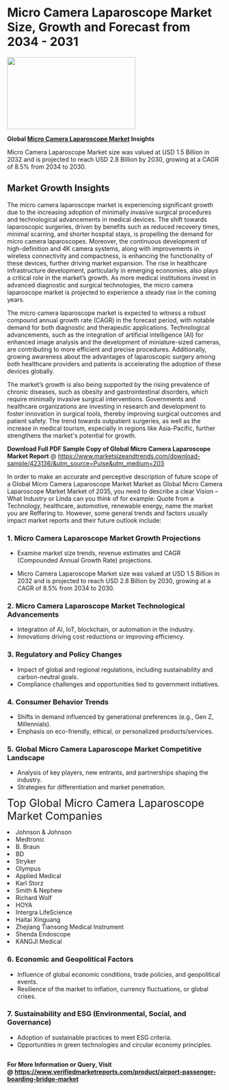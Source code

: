 <H1>Micro Camera Laparoscope Market Size, Growth and Forecast from 2034 - 2031</H1><img class="aligncenter size-medium wp-image-584254" src="https://thirdeyenews.in/wp-content/uploads/2034/09/Global-Market-Research-300x168.jpeg" alt="" width="300" height="168" /><p><strong>Global&nbsp;<a href="https://www.marketsizeandtrends.com/download-sample/423136/&amp;utm_source=Pulse&amp;utm_medium=203">Micro Camera Laparoscope Market</a> Insights</strong></p><p>Micro Camera Laparoscope Market size was valued at USD 1.5 Billion in 2032 and is projected to reach USD 2.8 Billion by 2030, growing at a CAGR of 8.5% from 2034 to 2030.</p><p><h2>Market Growth Insights</h2> The micro camera laparoscope market is experiencing significant growth due to the increasing adoption of minimally invasive surgical procedures and technological advancements in medical devices. The shift towards laparoscopic surgeries, driven by benefits such as reduced recovery times, minimal scarring, and shorter hospital stays, is propelling the demand for micro camera laparoscopes. Moreover, the continuous development of high-definition and 4K camera systems, along with improvements in wireless connectivity and compactness, is enhancing the functionality of these devices, further driving market expansion. The rise in healthcare infrastructure development, particularly in emerging economies, also plays a critical role in the market’s growth. As more medical institutions invest in advanced diagnostic and surgical technologies, the micro camera laparoscope market is projected to experience a steady rise in the coming years. <p>The micro camera laparoscope market is expected to witness a robust compound annual growth rate (CAGR) in the forecast period, with notable demand for both diagnostic and therapeutic applications. Technological advancements, such as the integration of artificial intelligence (AI) for enhanced image analysis and the development of miniature-sized cameras, are contributing to more efficient and precise procedures. Additionally, growing awareness about the advantages of laparoscopic surgery among both healthcare providers and patients is accelerating the adoption of these devices globally.</p> <p>The market’s growth is also being supported by the rising prevalence of chronic diseases, such as obesity and gastrointestinal disorders, which require minimally invasive surgical interventions. Governments and healthcare organizations are investing in research and development to foster innovation in surgical tools, thereby improving surgical outcomes and patient safety. The trend towards outpatient surgeries, as well as the increase in medical tourism, especially in regions like Asia-Pacific, further strengthens the market's potential for growth.</p> </p><p><span class=""><strong>Download Full PDF Sample Copy of Global Micro Camera Laparoscope Market Report</strong> @ <a href="https://www.marketsizeandtrends.com/download-sample/423136/&amp;utm_source=Pulse&amp;utm_medium=203" target="_blank">https://www.marketsizeandtrends.com/download-sample/423136/&amp;utm_source=Pulse&amp;utm_medium=203</a></span></p><p>In order to make an accurate and perceptive description of future scope of a Global&nbsp;Micro Camera Laparoscope Market Market as Global&nbsp;Micro Camera Laparoscope Market Market of 2035, you need to describe a clear Vision &ndash; What Industry or Linda can you think of for example: Quote from a Technology, healthcare, automotive, renewable energy, name the market you are Reffering to. However, some general trends and factors usually impact market reports and their future outlook include:</p><h3>1.&nbsp;<strong>Micro Camera Laparoscope Market Growth Projections</strong></h3><ul><li>Examine market size trends, revenue estimates and CAGR (Compounded Annual Growth Rate) projections.</li><li><p>Micro Camera Laparoscope Market size was valued at USD 1.5 Billion in 2032 and is projected to reach USD 2.8 Billion by 2030, growing at a CAGR of 8.5% from 2034 to 2030.</p></li></ul><h3>2.&nbsp;<strong>Micro Camera Laparoscope Market Technological Advancements</strong></h3><ul><li>Integration of AI, IoT, blockchain, or automation in the industry.</li><li>Innovations driving cost reductions or improving efficiency.</li></ul><h3>3.&nbsp;<strong>Regulatory and Policy Changes</strong></h3><ul><li>Impact of global and regional regulations, including sustainability and carbon-neutral goals.</li><li>Compliance challenges and opportunities tied to government initiatives.</li></ul><h3>4.&nbsp;<strong>Consumer Behavior Trends</strong></h3><ul><li>Shifts in demand influenced by generational preferences (e.g., Gen Z, Millennials).</li><li>Emphasis on eco-friendly, ethical, or personalized products/services.</li></ul><h3>5.&nbsp;<strong>Global Micro Camera Laparoscope Market Competitive Landscape</strong></h3><ul><li>Analysis of key players, new entrants, and partnerships shaping the industry.</li><li>Strategies for differentiation and market penetration.</li></ul><p data-pm-slice="1 1 []"><span style="color: inherit; font-family: inherit; font-size: 25px;">Top Global Micro Camera Laparoscope Market Companies</span></p><div class="" data-test-id=""><p><li>Johnson & Johnson</li><li> Medtronic</li><li> B. Braun</li><li> BD</li><li> Stryker</li><li> Olympus</li><li> Applied Medical</li><li> Karl Storz</li><li> Smith & Nephew</li><li> Richard Wolf</li><li> HOYA</li><li> Intergra LifeScience</li><li> Haitai Xinguang</li><li> Zhejiang Tiansong Medical Instrument</li><li> Shenda Endoscope</li><li> KANGJI Medical</li></p></div><h3>6.&nbsp;<strong>Economic and Geopolitical Factors</strong></h3><ul><li>Influence of global economic conditions, trade policies, and geopolitical events.</li><li>Resilience of the market to inflation, currency fluctuations, or global crises.</li></ul><h3>7.&nbsp;<strong>Sustainability and ESG (Environmental, Social, and Governance)</strong></h3><ul><li>Adoption of sustainable practices to meet ESG criteria.</li><li>Opportunities in green technologies and circular economy principles.</li></ul><h2><strong style="font-size: 14px;">For More Information or Query, Visit @&nbsp;</strong><a style="background-color: #ffffff; font-size: 14px;" href="https://www.marketsizeandtrends.com/report/micro-camera-laparoscope-market/" target="_blank">https://www.verifiedmarketreports.com/product/airport-passenger-boarding-bridge-market</a></h2>
